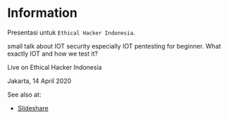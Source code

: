 # Information

Presentasi untuk `Ethical Hacker Indonesia`.

small talk about IOT security especially IOT pentesting for beginner. What exactly IOT and how we test it?

Live on Ethical Hacker Indonesia 

Jakarta, 14 April 2020

See also at:

- [Slideshare](https://www.slideshare.net/xathrya/iot-security-fundamental)